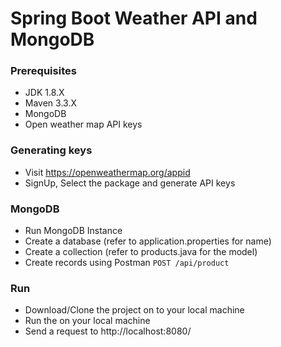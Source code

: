 # Spring Boot Weather API and MongoDB

### Prerequisites
  * JDK 1.8.X
  * Maven 3.3.X
  * MongoDB
  * Open weather map API keys
### Generating keys
  * Visit https://openweathermap.org/appid
  * SignUp, Select the package and generate API keys
### MongoDB
  * Run MongoDB Instance
  * Create a database (refer to application.properties for name)
  * Create a collection (refer to products.java for the model)
  * Create records using Postman 
      ```POST /api/product```
### Run 
  * Download/Clone the project on to your local machine
  * Run the on your local machine
  * Send a request to http://localhost:8080/